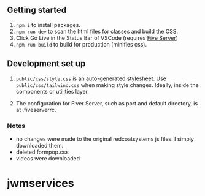 ## Getting started

1. `npm i` to install packages.
2. `npm run dev` to scan the html files for classes and build the CSS.
3. Click Go Live in the Status Bar of VSCode (requires [Five Server](https://marketplace.visualstudio.com/items?itemName=yandeu.five-server))
4. `npm run build` to build for production (minifies css).

## Development set up

1. `public/css/style.css` is an auto-generated stylesheet. Use `public/css/tailwind.css` when making style changes. Ideally, inside the components or utilities layer.

2. The configuration for Fiver Server, such as port and default directory, is at .fiveserverrc.

### Notes

- no changes were made to the original redcoatsystems js files. I simply downloaded them.
- deleted formpop.css
- videos were downloaded
# jwmservices
